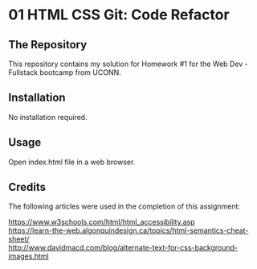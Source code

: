 # 01 HTML CSS Git: Code Refactor

## The Repository

This repository contains my solution for Homework #1 for the Web Dev - Fullstack bootcamp from UCONN.

## Installation

No installation required.

## Usage

Open index.html file in a web browser.

## Credits

The following articles were used in the completion of this assignment:

https://www.w3schools.com/html/html_accessibility.asp  
https://learn-the-web.algonquindesign.ca/topics/html-semantics-cheat-sheet/  
http://www.davidmacd.com/blog/alternate-text-for-css-background-images.html
